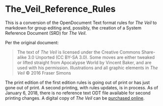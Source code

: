 # The_Veil_Reference_Rules

This is a conversion of the OpenDocument Text format rules for _The Veil_ to markdown for group editing and, possibly, the creation of a System Reference Document (SRD) for _The Veil_.

Per the original document:
> The text of _The Veil_ is licensed under the Creative Commons Share-alike 3.0 Unported (CC BY-SA 3.0). 
> Some moves are either tweaked or lifted straight from Apocalypse World by Vincent Baker, and are used with his permission.
> Illustrations and all graphic elements in _The Veil_ © 2016 Fraser Simons

The print edition of the first edition rules is going out of print or has just gone out of print. A second printing, with rules updates, is in process. As of January 6, 2018, there is no reference text ODT file available for second printing changes. A digital copy of _The Veil_ can be [purchased online](http://drivethrurpg.com/product/199467/The-Veil-Cyberpunk-Roleplaying-Powered-by-the-Apocalypse?manufacturers_id=5239).